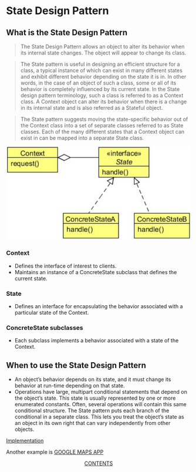 #   State Design Pattern


##  What is the State Design Pattern
>   The State Design Pattern allows an object to alter its behavior when its internal state changes. The object will appear to change
    its class.

>   The State pattern is useful in designing an efficient structure for a class, a typical instance of which can exist in many different
    states and exhibit different behavior depending on the state it is in. In other words, in the case of an object of such a class, some
    or all of its behavior is completely influenced by its current state. In the State design pattern terminology, such a class is referred
    to as a Context class. A Context object can alter its behavior when there is a change in its internal state and is also referred
    as a Stateful object.
    
>   The State pattern suggests moving the state-specific behavior out of the Context class into a set of separate classes referred to as State classes. Each of the many different states that a Context object can exist in can be mapped into a separate State class. 
    
![UML diagram](https://github.com/11andrew1991/design_patterns/blob/master/State/img/state.PNG)


### Context
-   Defines the interface of interest to clients.
-   Maintains an instance of a ConcreteState subclass that defines the current state.

### State
-   Defines an interface for encapsulating the behavior associated with a particular state of the Context.

### ConcreteState subclasses
-   Each subclass implements a behavior associated with a state of the Context.


##  When to use the State Design Pattern
-   An object’s behavior depends on its state, and it must change its behavior at run-time depending on that state.
-   Operations have large, multipart conditional statements that depend on the object’s state. This state is usually represented by
    one or more enumerated constants. Often, several operations will contain this same conditional structure. The State pattern
    puts each branch of the conditional in a separate class. This lets you treat the object’s state as an object in its own right that can
    vary independently from other objects.
    
    
[Implementation](https://github.com/11andrew1991/design_patterns/tree/master/State/app/)

Another example is [GOOGLE MAPS APP](https://www.google.ro/maps/@46.7686526,23.61344,15z?hl=ro)


<p align="center">
  <a href="https://github.com/11andrew1991/design_patterns#design-patterns">CONTENTS</a>
</p>    